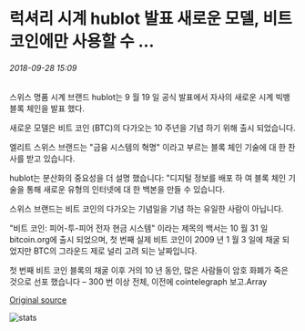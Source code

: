 # 럭셔리 시계 hublot 발표 새로운 모델, 비트 코인에만 사용할 수 ...

###### 2018-09-28 15:09

스위스 명품 시계 브랜드 hublot는 9 월 19 일 공식 발표에서 자사의 새로운 시계 빅뱅 블록 체인을 발표 했다.

새로운 모델은 비트 코인 (BTC)의 다가오는 10 주년을 기념 하기 위해 출시 되었습니다.

엘리트 스위스 브랜드는 "금융 시스템의 혁명" 이라고 부르는 블록 체인 기술에 대 한 찬사를 받고 있습니다.

hublot는 분산화의 중요성을 더 설명 했습니다: "디지털 정보를 배포 하 여 블록 체인 기술을 통해 새로운 유형의 인터넷에 대 한 백본을 만들 수 있습니다.

스위스 브랜드는 비트 코인의 다가오는 기념일을 기념 하는 유일한 사람이 아닙니다.

"비트 코인: 피어-투-피어 전자 현금 시스템" 이라는 제목의 백서는 10 월 31 일 bitcoin.org에 출시 되었으며, 첫 번째 실제 비트 코인이 2009 년 1 월 3 일에 채굴 되었지만 BTC의 그라운드 제로 널리 고려 되는 날짜입니다.

첫 번째 비트 코인 블록의 채굴 이후 거의 10 년 동안, 많은 사람들이 암호 화폐가 죽은 것으로 선포 했습니다 – 300 번 이상 전체, 이전에 cointelegraph 보고.Array

[Original source](https://cointelegraph.com/news/luxury-watchmaker-hublot-unveils-new-model-available-for-bitcoin-only)

![stats](https://c.statcounter.com/11760860/0/a89fa40b/1/ "stats")